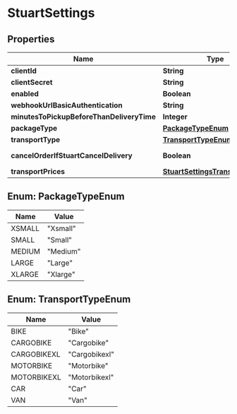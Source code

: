 
# StuartSettings

## Properties
Name | Type | Description | Notes
------------ | ------------- | ------------- | -------------
**clientId** | **String** | Client Id |  [optional]
**clientSecret** | **String** | Client Secret |  [optional]
**enabled** | **Boolean** | Enabled |  [optional]
**webhookUrlBasicAuthentication** | **String** | Webhook url to settle in the Stuart portal |  [optional]
**minutesToPickupBeforeThanDeliveryTime** | **Integer** | MinutesToPickupBeforeThanDeliveryTime |  [optional]
**packageType** | [**PackageTypeEnum**](#PackageTypeEnum) | Package type |  [optional]
**transportType** | [**TransportTypeEnum**](#TransportTypeEnum) | Transport type |  [optional]
**cancelOrderIfStuartCancelDelivery** | **Boolean** | Determines if Flipdish order should be cancel when Stuart cancels delivery |  [optional]
**transportPrices** | [**StuartSettingsTransportPrices**](StuartSettingsTransportPrices.md) |  |  [optional]


<a name="PackageTypeEnum"></a>
## Enum: PackageTypeEnum
Name | Value
---- | -----
XSMALL | &quot;Xsmall&quot;
SMALL | &quot;Small&quot;
MEDIUM | &quot;Medium&quot;
LARGE | &quot;Large&quot;
XLARGE | &quot;Xlarge&quot;


<a name="TransportTypeEnum"></a>
## Enum: TransportTypeEnum
Name | Value
---- | -----
BIKE | &quot;Bike&quot;
CARGOBIKE | &quot;Cargobike&quot;
CARGOBIKEXL | &quot;Cargobikexl&quot;
MOTORBIKE | &quot;Motorbike&quot;
MOTORBIKEXL | &quot;Motorbikexl&quot;
CAR | &quot;Car&quot;
VAN | &quot;Van&quot;



